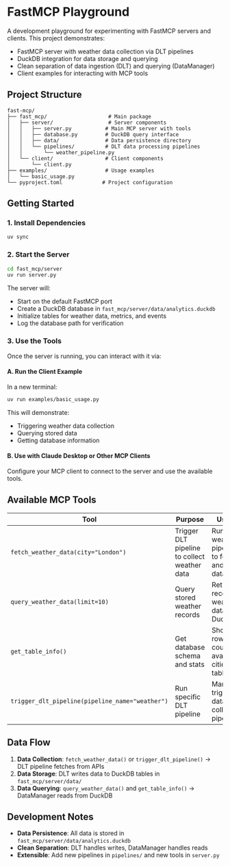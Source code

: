 # FastMCP Playground

A development playground for experimenting with FastMCP servers and clients. This project demonstrates:

- FastMCP server with weather data collection via DLT pipelines
- DuckDB integration for data storage and querying
- Clean separation of data ingestion (DLT) and querying (DataManager)
- Client examples for interacting with MCP tools

## Project Structure

```
fast-mcp/
├── fast_mcp/                    # Main package
│   ├── server/                  # Server components
│   │   ├── server.py           # Main MCP server with tools
│   │   ├── database.py         # DuckDB query interface
│   │   ├── data/               # Data persistence directory
│   │   └── pipelines/          # DLT data processing pipelines
│   │       └── weather_pipeline.py
│   └── client/                 # Client components
│       └── client.py
├── examples/                   # Usage examples
│   └── basic_usage.py
└── pyproject.toml             # Project configuration
```

## Getting Started

### 1. Install Dependencies
```bash
uv sync
```

### 2. Start the Server
```bash
cd fast_mcp/server
uv run server.py
```

The server will:
- Start on the default FastMCP port
- Create a DuckDB database in `fast_mcp/server/data/analytics.duckdb`
- Initialize tables for weather data, metrics, and events
- Log the database path for verification

### 3. Use the Tools

Once the server is running, you can interact with it via:

#### A. Run the Client Example
In a new terminal:
```bash
uv run examples/basic_usage.py
```

This will demonstrate:
- Triggering weather data collection
- Querying stored data
- Getting database information

#### B. Use with Claude Desktop or Other MCP Clients
Configure your MCP client to connect to the server and use the available tools.

## Available MCP Tools

| Tool | Purpose | Usage |
|------|---------|--------|
| `fetch_weather_data(city="London")` | Trigger DLT pipeline to collect weather data | Runs the weather pipeline to fetch and store data |
| `query_weather_data(limit=10)` | Query stored weather records | Returns recent weather data from DuckDB |
| `get_table_info()` | Get database schema and stats | Shows row counts, available cities, table info |
| `trigger_dlt_pipeline(pipeline_name="weather")` | Run specific DLT pipeline | Manually trigger data collection pipelines |

## Data Flow

1. **Data Collection**: `fetch_weather_data()` or `trigger_dlt_pipeline()` → DLT pipeline fetches from APIs
2. **Data Storage**: DLT writes data to DuckDB tables in `fast_mcp/server/data/`
3. **Data Querying**: `query_weather_data()` and `get_table_info()` → DataManager reads from DuckDB

## Development Notes

- **Data Persistence**: All data is stored in `fast_mcp/server/data/analytics.duckdb`
- **Clean Separation**: DLT handles writes, DataManager handles reads
- **Extensible**: Add new pipelines in `pipelines/` and new tools in `server.py`
